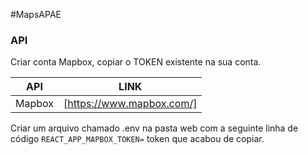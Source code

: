 #MapsAPAE

### API

Criar conta Mapbox, copiar o TOKEN existente na sua conta.

| API | LINK |
| ------ | ------ |
| Mapbox | [https://www.mapbox.com/] |

Criar um arquivo chamado .env na pasta web com a seguinte linha de código `REACT_APP_MAPBOX_TOKEN=` token que acabou de copiar.

